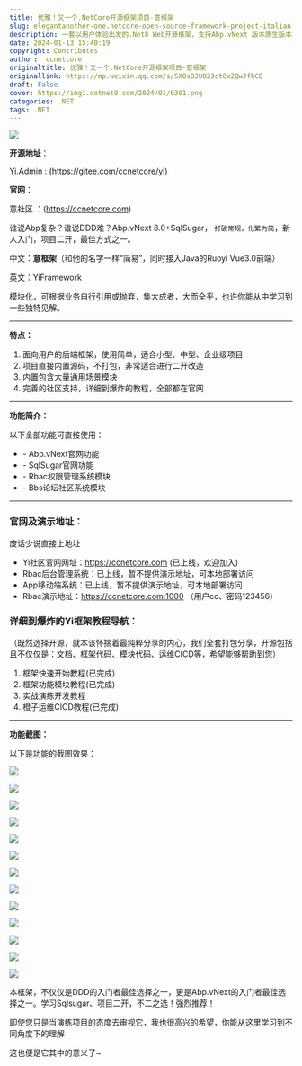 ```yaml
---
title: 优雅！又一个.NetCore开源框架项目-意框架
slug: elegantanother-one.netcore-open-source-framework-project-italian-framework
description: 一套以用户体验出发的.Net8 Web开源框架，支持Abp.vNext 版本原生版本、Furion版本，前端后台接入Ruoyi Vue3.0，内置Rbac权限管理+Bbs社区论坛模块，开箱即用
date: 2024-01-13 15:40:19
copyright: Contributes
author:  ccnetcore
originaltitle: 优雅！又一个.NetCore开源框架项目-意框架
originallink: https://mp.weixin.qq.com/s/SXOsBJUO23ct8x2QwJfhCQ
draft: False
cover: https://img1.dotnet9.com/2024/01/0301.png
categories: .NET
tags: .NET
---
```


![](https://img1.dotnet9.com/2024/01/0301.png)

**开源地址**：

Yi.Admin : (https://gitee.com/ccnetcore/yi)

**官网**：

意社区 ：(https://ccnetcore.com)

谁说Abp复杂？谁说DDD难？Abp.vNext 8.0+SqlSugar， `打破常规，化繁为简`，新人入门，项目二开，最佳方式之一。

中文：**意框架**（和他的名字一样“简易”，同时接入Java的Ruoyi Vue3.0前端）

英文：YiFramework

模块化，可根据业务自行引用或抛弃，集大成者，大而全乎，也许你能从中学习到一些独特见解。

------

**特点：**

1. 面向用户的后端框架，使用简单，适合小型、中型、企业级项目
2. 项目直接内置源码，不打包，非常适合进行二开改造
3. 内置包含大量通用场景模块
4. 完善的社区支持，详细到爆炸的教程，全部都在官网

------

**功能简介：**

以下全部功能可直接使用：

- \- Abp.vNext官网功能
- \- SqlSugar官网功能
- \- Rbac权限管理系统模块
- \- Bbs论坛社区系统模块

------

### 官网及演示地址：

废话少说直接上地址

- Yi社区官网网址：https://ccnetcore.com (已上线，欢迎加入)
- Rbac后台管理系统：已上线，暂不提供演示地址，可本地部署访问
- App移动端系统：已上线，暂不提供演示地址，可本地部署访问
- Rbac演示地址：https://ccnetcore.com:1000 （用户cc、密码123456）

### 详细到爆炸的Yi框架教程导航：

（既然选择开源，就本该怀揣着最纯粹分享的内心，我们全套打包分享，开源包括且不仅仅是：文档、框架代码、模块代码、运维CICD等，希望能够帮助到您）

1. 框架快速开始教程(已完成)
2. 框架功能模块教程(已完成)
3. 实战演练开发教程
4. 橙子运维CICD教程(已完成)

------

**功能截图：**

以下是功能的截图效果：

![](https://img1.dotnet9.com/2024/01/0302.png)

![](https://img1.dotnet9.com/2024/01/0303.png)

![](https://img1.dotnet9.com/2024/01/0304.png)

![](https://img1.dotnet9.com/2024/01/0305.png)

![](https://img1.dotnet9.com/2024/01/0306.png)

![](https://img1.dotnet9.com/2024/01/0307.png)

![](https://img1.dotnet9.com/2024/01/0308.png)

![](https://img1.dotnet9.com/2024/01/0309.png)

![](https://img1.dotnet9.com/2024/01/0310.png)

![](https://img1.dotnet9.com/2024/01/0311.png)

![](https://img1.dotnet9.com/2024/01/0312.png)

![](https://img1.dotnet9.com/2024/01/0313.png)

![](https://img1.dotnet9.com/2024/01/0314.png)



本框架，不仅仅是DDD的入门者最佳选择之一，更是Abp.vNext的入门者最佳选择之一。学习Sqlsugar、项目二开，不二之选！强烈推荐！

即使您只是当演练项目的态度去审视它，我也很高兴的希望，你能从这里学习到不同角度下的理解

这也便是它其中的意义了~